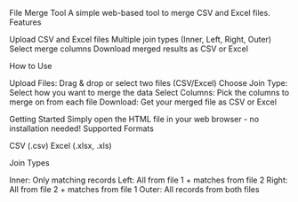 File Merge Tool
A simple web-based tool to merge CSV and Excel files.
Features

Upload CSV and Excel files
Multiple join types (Inner, Left, Right, Outer)
Select merge columns
Download merged results as CSV or Excel

How to Use

Upload Files: Drag & drop or select two files (CSV/Excel)
Choose Join Type: Select how you want to merge the data
Select Columns: Pick the columns to merge on from each file
Download: Get your merged file as CSV or Excel

Getting Started
Simply open the HTML file in your web browser - no installation needed!
Supported Formats

CSV (.csv)
Excel (.xlsx, .xls)

Join Types

Inner: Only matching records
Left: All from file 1 + matches from file 2
Right: All from file 2 + matches from file 1
Outer: All records from both files
